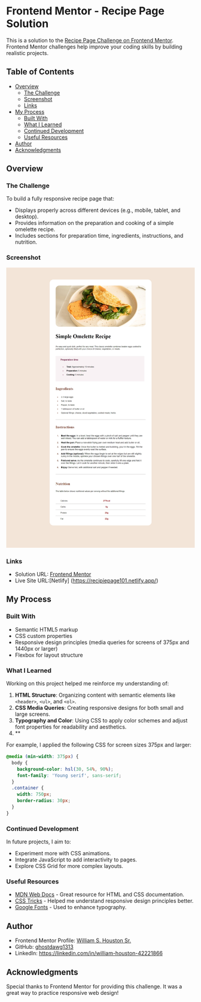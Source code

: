 # Frontend Mentor - Recipe Page Solution

This is a solution to the [Recipe Page Challenge on Frontend Mentor](https://www.frontendmentor.io/challenges/recipe-page-KiTsR8QQKm). Frontend Mentor challenges help improve your coding skills by building realistic projects.

## Table of Contents

- [Overview](#overview)
  - [The Challenge](#the-challenge)
  - [Screenshot](#screenshot)
  - [Links](#links)
- [My Process](#my-process)
  - [Built With](#built-with)
  - [What I Learned](#what-i-learned)
  - [Continued Development](#continued-development)
  - [Useful Resources](#useful-resources)
- [Author](#author)
- [Acknowledgments](#acknowledgments)

## Overview

### The Challenge

To build a fully responsive recipe page that:

- Displays properly across different devices (e.g., mobile, tablet, and desktop).
- Provides information on the preparation and cooking of a simple omelette recipe.
- Includes sections for preparation time, ingredients, instructions, and nutrition.

### Screenshot

![Recipe Page Screenshot](./William%20S.%20Houston%20Sr.%20Screenshot.jpeg)

### Links

- Solution URL: [Frontend Mentor](<https://www.frontendmentor.io/solutions/responsive-page-using-css-grid-with-2-css-pages-for-media-queries-qkhVIGOu1N>)
- Live Site URL:[Netlify] (<https://recipiepage101.netlify.app/>)

## My Process

### Built With

- Semantic HTML5 markup
- CSS custom properties
- Responsive design principles (media queries for screens of 375px and 1440px or larger)
- Flexbox for layout structure

### What I Learned

Working on this project helped me reinforce my understanding of:

1. **HTML Structure**: Organizing content with semantic elements like `<header>`, `<ul>`, and `<ol>`.
2. **CSS Media Queries**: Creating responsive designs for both small and large screens.
3. **Typography and Color**: Using CSS to apply color schemes and adjust font properties for readability and aesthetics.
4. **

For example, I applied the following CSS for screen sizes 375px and larger:

```css
@media (min-width: 375px) {
  body {
    background-color: hsl(30, 54%, 90%);
    font-family: 'Young serif', sans-serif;
  }
  .container {
    width: 750px;
    border-radius: 30px;
  }
}
```

### Continued Development

In future projects, I aim to:

- Experiment more with CSS animations.
- Integrate JavaScript to add interactivity to pages.
- Explore CSS Grid for more complex layouts.

### Useful Resources

- [MDN Web Docs](https://developer.mozilla.org/) - Great resource for HTML and CSS documentation.
- [CSS Tricks](https://css-tricks.com/) - Helped me understand responsive design principles better.
- [Google Fonts](https://fonts.google.com/) - Used to enhance typography.

## Author

- Frontend Mentor Profile: [William S. Houston Sr.](https://www.frontendmentor.io/profile/ghostdawg1313)
- GitHub: [ghostdawg1313](https://github.com/ghostdawg1313)
- LinkedIn: <https://linkedin.com/in/william-houston-42221866>

## Acknowledgments

Special thanks to Frontend Mentor for providing this challenge. It was a great way to practice responsive web design!
